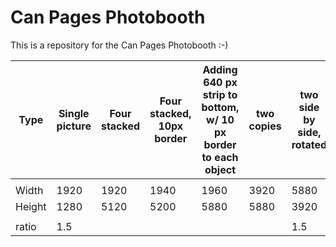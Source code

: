 Can Pages Photobooth
====================

This is a repository for the Can Pages Photobooth
:-)  


| Type   | Single picture | Four stacked  | Four stacked, 10px border | Adding 640 px strip to bottom, w/ 10 px border to each object | two copies | two side by side, rotated |
|--------|----------------|---------------|---------------------------|---------------------------------------------------------------|------------|---------------------------|
|        |                |               |                           |                                                               |            |                           |
| Width  | 1920           | 1920          | 1940                      | 1960                                                          | 3920       | 5880                      |
| Height | 1280           | 5120          | 5200                      | 5880                                                          | 5880       | 3920                      |
|        |                |               |                           |                                                               |            |                           |
| ratio  | 1.5            |               |                           |                                                               |            | 1.5                       |
